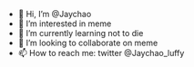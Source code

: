 - 👋 Hi, I’m @Jaychao
- 👀 I’m interested in meme
- 🌱 I’m currently learning not to die
- 💞️ I’m looking to collaborate on meme
- 📫 How to reach me: twitter @Jaychao_luffy 

<!---
shitkong/shitkong is a ✨ special ✨ repository because its `README.md` (this file) appears on your GitHub profile.
You can click the Preview link to take a look at your changes.
--->
